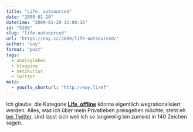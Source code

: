 ```yaml
---
title: "Life, outsourced"
date: "2009-01-20"
datetime: "2009-01-20 11:08:16"
id: "5208"
slug: "life-outsourced"
url: "https://eay.cc/2009/life-outsourced/"
author: "eay"
format: "post"
tags:
  - analogleben
  - blogging
  - netzkultur
  - twitter
meta:
  - yourls_shorturl: "http://eay.li/mf"
---
```


Ich glaube, die Kategorie [**Life, offline**](//eay.cc/themen/life/) könnte eigentlich wegrationalisiert werden. Alles, was ich über mein Privatleben preisgeben möchte, steht eh [bei Twitter](http://twitter.com/Eay). Und lässt sich weil ich so langweilig bin zumeist in 140 Zeichen sagen.
